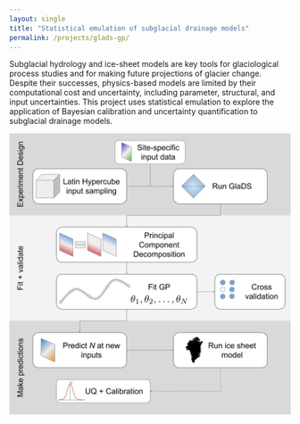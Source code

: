 ```yaml
---
layout: single
title: "Statistical emulation of subglacial drainage models"
permalink: /projects/glads-gp/
---
```


Subglacial hydrology and ice-sheet models are key tools for glaciological process studies and for making future projections of glacier change. Despite their successes, physics-based models are limited by their computational cost and uncertainty, including parameter, structural, and input uncertainties. This project uses statistical emulation to explore the application of Bayesian calibration and uncertainty quantification to subglacial drainage models.

![](/assets/images/emulation_preview.jpg)
